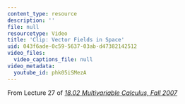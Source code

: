 ```yaml
---
content_type: resource
description: ''
file: null
resourcetype: Video
title: 'Clip: Vector Fields in Space'
uid: 043f6ade-0c59-5637-03ab-d47382142512
video_files:
  video_captions_file: null
video_metadata:
  youtube_id: phk05iSMezA
---
```


From Lecture 27 of [_18.02 Multivariable Calculus, Fall 2007_](/courses/18-02-multivariable-calculus-fall-2007/pages/video-lectures)